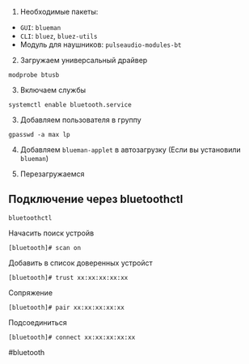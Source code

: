 1. Необходимые пакеты:
- `GUI`: `blueman`
- `CLI`: `bluez`, `bluez-utils`
- Модуль для наушников: `pulseaudio-modules-bt`

2. Загружаем универсальный драйвер

~~~~
modprobe btusb
~~~~

3. Включаем службы

~~~~
systemctl enable bluetooth.service
~~~~

3. Добавляем пользователя в группу

~~~~
gpasswd -a max lp
~~~~

4. Добавляем `blueman-applet` в автозагрузку (Если вы установили `blueman`)

5. Перезагружаемся


## Подключение через bluetoothctl

~~~~
bluetoothctl
~~~~

Начасить поиск устройв

~~~~
[bluetooth]# scan on
~~~~

Добавить в список доверенных устройст

~~~~
[bluetooth]# trust xx:xx:xx:xx:xx
~~~~

Сопряжение

~~~~
[bluetooth]# pair xx:xx:xx:xx:xx
~~~~

Подсоединиться

~~~~
[bluetooth]# connect xx:xx:xx:xx:xx
~~~~


#bluetooth